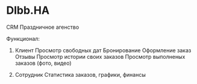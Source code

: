 # Dlbb.HA
CRM Праздничное агенство

Функционал:

1. Клиент
Просмотр свободных дат
Бронирование
Оформление заказ
Отзывы
Просмотр истории своих заказов
Просмотр выполненых заказов (фото, видео)

2. Сотрудник
Статистика заказов, графики, финансы
